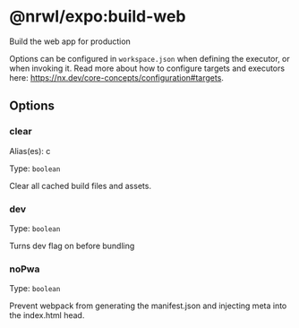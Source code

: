 # @nrwl/expo:build-web

Build the web app for production

Options can be configured in `workspace.json` when defining the executor, or when invoking it. Read more about how to configure targets and executors here: https://nx.dev/core-concepts/configuration#targets.

## Options

### clear

Alias(es): c

Type: `boolean`

Clear all cached build files and assets.

### dev

Type: `boolean`

Turns dev flag on before bundling

### noPwa

Type: `boolean`

Prevent webpack from generating the manifest.json and injecting meta into the index.html head.
